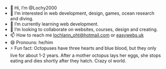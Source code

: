 - 👋 Hi, I’m @Lochy2000
- 👀 I’m interested in web development, design, games, ocean research and diving.
- 🌱 I’m currently learning web development.
- 💞️ I’m looking to collaborate on websites, courses, design and creating.
- 📫 How to reach me lochlann_oht@hotmail.com or [easywebs.uk](https://www.easywebs.uk/)
- 😄 Pronouns: he/him
- ⚡ Fun fact: Octopuses have three hearts and blue blood, but they only live for about 1-2 years. After a mother octopus lays her eggs, she stops eating and dies shortly after they hatch. Crazy ol world.

<!---
Lochy2000/Lochy2000 is a ✨ special ✨ repository because its `README.md` (this file) appears on your GitHub profile.
You can click the Preview link to take a look at your changes.
--->
